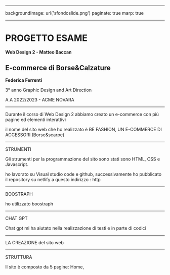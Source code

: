 
---
backgroundImage: url('sfondoslide.png')
paginate: true
marp: true


---

# PROGETTO ESAME
**Web Design 2 - Matteo Baccan**
## E-commerce di Borse&Calzature

**Federica Ferrenti**

3° anno Graphic Design and Art Direction

A.A 2022/2023 - ACME NOVARA


---
Durante il corso di Web Design 2 abbiamo creato un e-commerce con più pagine ed elementi interattivi

il nome del sito web che ho realizzato è BE FASHION, UN E-COMMERCE DI ACCESSORI (Borse&scarpe)

---
STRUMENTI

Gli strumenti per la programmazione del sito sono stati sono HTML, CSS e Javascript.

ho lavorato su Visual studio code e github, successivamente ho pubblicato il repository su netlify a questo indirizzo : http

---

BOOSTRAPH

ho utilizzato boostraph 

---

CHAT GPT

Chat gpt mi ha aiutato nella realizzazione di testi e in parte di codici

---

LA CREAZIONE del sito web

---

STRUTTURA

Il sito è composto da 5 psgine: 
Home,